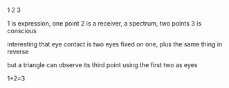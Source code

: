1 2 3

1 is expression, one point
2 is a receiver, a spectrum, two points
3 is conscious

interesting that eye contact is two eyes fixed on one, plus the same thing in reverse

but a triangle can observe its third point using the first two as eyes

1+2=3
